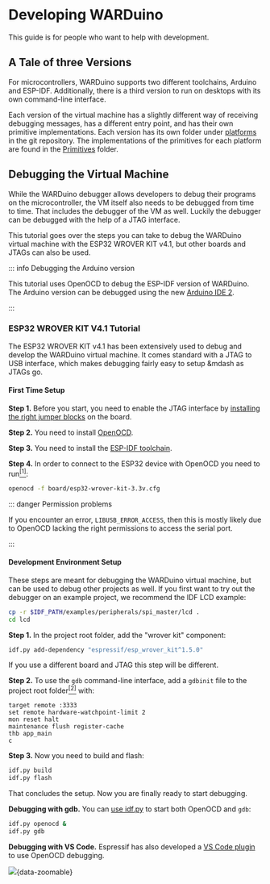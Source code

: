 # Developing WARDuino

This guide is for people who want to help with development.

## A Tale of three Versions

For microcontrollers, WARDuino supports two different toolchains, Arduino and ESP-IDF.
Additionally, there is a third version to run on desktops with its own command-line interface.

Each version of the virtual machine has a slightly different way of receiving debugging messages, has a different entry point, and has their own primitive implementations.
Each version has its own folder under [platforms](https://github.com/TOPLLab/WARDuino/tree/main/platforms) in the git repository.
The implementations of the primitives for each platform are found in the [Primitives](https://github.com/TOPLLab/WARDuino/tree/main/src/Primitives) folder.

## Debugging the Virtual Machine

While the WARDuino debugger allows developers to debug their programs on the microcontroller, the VM itself also needs to be debugged from time to time. That includes the debugger of the VM as well.
Luckily the debugger can be debugged with the help of a JTAG interface.

This tutorial goes over the steps you can take to debug the WARDuino virtual machine with the ESP32 WROVER KIT v4.1, but other boards and JTAGs can also be used.

::: info Debugging the Arduino version

This tutorial uses OpenOCD to debug the ESP-IDF version of WARDuino.
The Arduino version can be debugged using the new [Arduino IDE 2](https://docs.arduino.cc/software/ide-v2/tutorials/ide-v2-debugger).

:::

### ESP32 WROVER KIT V4.1 Tutorial

The ESP32 WROVER KIT v4.1 has been extensively used to debug and develop the WARDuino virtual machine.
It comes standard with a JTAG to USB interface, which makes debugging fairly easy to setup &mdash as JTAGs go.

#### First Time Setup

**Step 1.** Before you start, you need to enable the JTAG interface by [installing the right jumper blocks](https://docs.espressif.com/projects/esp-idf/en/latest/esp32/hw-reference/esp32/get-started-wrover-kit.html#setup-options) on the board.

**Step 2.** You need to install [OpenOCD](https://openocd.org/pages/getting-openocd.html).

**Step 3.** You need to install the [ESP-IDF toolchain](https://docs.espressif.com/projects/esp-idf/en/latest/esp32/get-started/#installation).

**Step 4.** In order to connect to the ESP32 device with OpenOCD you need to run[<sup>\[1\]</sup>](https://docs.espressif.com/projects/esp-idf/en/latest/esp32/api-guides/jtag-debugging/index.html#run-openocd):

```bash
openocd -f board/esp32-wrover-kit-3.3v.cfg
```

::: danger Permission problems

If you encounter an error, `LIBUSB_ERROR_ACCESS`, then this is mostly likely due to OpenOCD lacking the right permissions to access the serial port.

:::

#### Development Environment Setup

These steps are meant for debugging the WARDuino virtual machine, but can be used to debug other projects as well.
If you first want to try out the debugger on an example project, we recommend the IDF LCD example:

```bash
cp -r $IDF_PATH/examples/peripherals/spi_master/lcd .
cd lcd
```

**Step 1.** In the project root folder, add the "wrover kit" component:

```bash
idf.py add-dependency "espressif/esp_wrover_kit^1.5.0"
```

If you use a different board and JTAG this step will be different.

**Step 2.** To use the `gdb` command-line interface, add a `gdbinit` file to the project root folder[<sup>\[2\]</sup>](https://docs.espressif.com/projects/esp-idf/en/latest/esp32/api-guides/jtag-debugging/using-debugger.html#command-line) with:

```
target remote :3333
set remote hardware-watchpoint-limit 2
mon reset halt
maintenance flush register-cache
thb app_main
c
```

**Step 3.** Now you need to build and flash:

```bash
idf.py build
idf.py flash
```

That concludes the setup. Now you are finally ready to start debugging.

**Debugging with gdb.** You can [use idf.py](https://docs.espressif.com/projects/esp-idf/en/latest/esp32/api-guides/jtag-debugging/using-debugger.html#jtag-debugging-with-idf-py) to start both OpenOCD and `gdb`:

```bash
idf.py openocd &
idf.py gdb
```

**Debugging with VS Code.** Espressif has also developed a [VS Code plugin](https://github.com/espressif/vscode-esp-idf-extension/blob/master/docs/DEBUGGING.md) to use OpenOCD debugging.

![](/images/openocd.png){data-zoomable}

